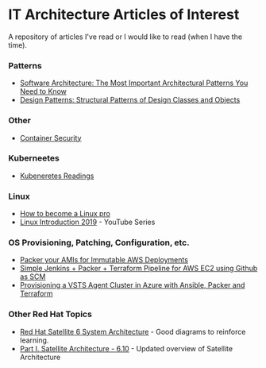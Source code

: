 # IT Architecture Articles of Interest

A repository of articles I've read or I would like to read (when I have the time).

### Patterns
- [Software Architecture: The Most Important Architectural Patterns You Need to Know](https://levelup.gitconnected.com/software-architecture-the-important-architectural-patterns-you-need-to-know-a1f5ea7e4e3d)
- [Design Patterns: Structural Patterns of Design Classes and Objects](https://levelup.gitconnected.com/design-patterns-structural-patterns-of-design-classes-and-objects-79d58a6519b)


### Other
- [Container Security](https://www.kuppingercole.com/reprints/b1e948f62d5394353f996e43a89cde4a)

### Kuberneetes
- [Kubeneretes Readings](https://github.com/pslucas0212/Kubernetes-Readings)

### Linux
- [How to become a Linux pro](https://www.zdnet.com/article/how-to-become-a-linux-pro/)
- [Linux Introduction 2019](https://www.youtube.com/playlist?list=PLJcaPjxegjBV4aJh4hw3p3yL3CxE2sFXL) - YouTube Series

### OS Provisioning, Patching, Configuration, etc.
- [Packer your AMIs for Immutable AWS Deployments](https://lobster1234.github.io/2017/04/23/packer-your-AMIs-for-immutable-aws-deployments/)
- [Simple Jenkins + Packer + Terraform Pipeline for AWS EC2 using Github as SCM](https://carlospgarciat.medium.com/simple-jenkins-packer-terraform-pipeline-for-aws-ec2-using-github-as-scm-e9a37ef87284)
- [Provisioning a VSTS Agent Cluster in Azure with Ansible, Packer and Terraform](https://medium.com/gsoft-tech/provisioning-a-vsts-agent-cluster-in-azure-with-ansible-packer-and-terraform-d06c23deef71)


### Other Red Hat Topics
- [Red Hat Satellite 6 System Architecture](https://access.redhat.com/documentation/en-us/red_hat_satellite/6.0/html-single/user_guide/index) - Good diagrams to reinforce learning.
- [Part I. Satellite Architecture - 6.10](https://access.redhat.com/documentation/en-us/red_hat_satellite/6.10/html/planning_for_red_hat_satellite/part-architecture) - Updated overview of Satellite Architecture
